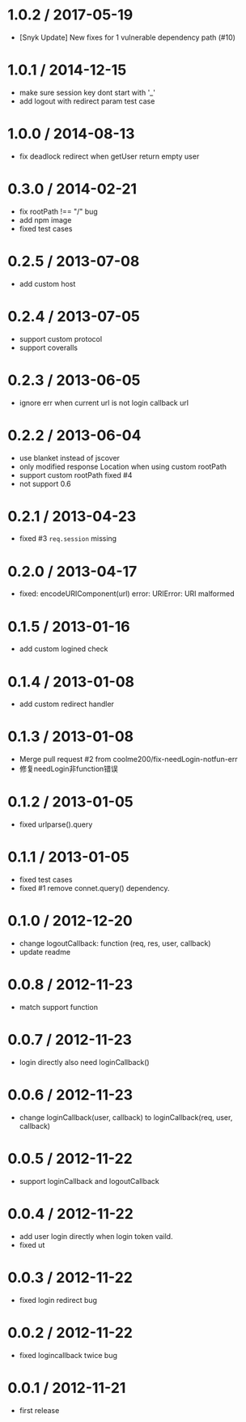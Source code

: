 
1.0.2 / 2017-05-19
==================

  * [Snyk Update] New fixes for 1 vulnerable dependency path (#10)

1.0.1 / 2014-12-15
==================

 * make sure session key dont start with '_'
 * add logout with redirect param test case

1.0.0 / 2014-08-13
==================

 * fix deadlock redirect when getUser return empty user

0.3.0 / 2014-02-21 
==================

  * fix rootPath !== "/" bug
  * add npm image
  * fixed test cases

0.2.5 / 2013-07-08 
==================

  * add custom host

0.2.4 / 2013-07-05 
==================

  * support custom protocol
  * support coveralls

0.2.3 / 2013-06-05 
==================

  * ignore err when current url is not login callback url

0.2.2 / 2013-06-04 
==================

  * use blanket instead of jscover
  * only modified response Location when using custom rootPath
  * support custom rootPath fixed #4
  * not support 0.6

0.2.1 / 2013-04-23 
==================

  * fixed #3 `req.session` missing

0.2.0 / 2013-04-17 
==================

  * fixed: encodeURIComponent(url) error: URIError: URI malformed

0.1.5 / 2013-01-16 
==================

  * add custom logined check

0.1.4 / 2013-01-08 
==================

  * add custom redirect handler

0.1.3 / 2013-01-08 
==================

  * Merge pull request #2 from coolme200/fix-needLogin-notfun-err
  * 修复needLogin非function错误

0.1.2 / 2013-01-05 
==================

  * fixed urlparse().query

0.1.1 / 2013-01-05 
==================

  * fixed test cases
  * fixed #1 remove connet.query() dependency.

0.1.0 / 2012-12-20 
==================

  * change logoutCallback: function (req, res, user, callback)
  * update readme

0.0.8 / 2012-11-23 
==================

  * match support function

0.0.7 / 2012-11-23 
==================

  * login directly also need loginCallback()

0.0.6 / 2012-11-23 
==================

  * change loginCallback(user, callback) to loginCallback(req, user, callback)

0.0.5 / 2012-11-22 
==================

  * support loginCallback and logoutCallback

0.0.4 / 2012-11-22 
==================

  * add user login directly when login token vaild.
  * fixed ut

0.0.3 / 2012-11-22 
==================

  * fixed login redirect bug

0.0.2 / 2012-11-22 
==================

  * fixed logincallback twice bug

0.0.1 / 2012-11-21 
==================

  * first release
